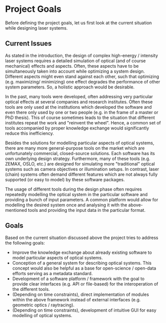 # Project Goals

Before defining the project goals, let us first look at the current situation while designing laser systems.

## Current Issues

As stated in the introduction, the design of complex high-energy / intensity laser systems requires a detailed simulation of optical (and of course mechanical) effects and aspects. Often, these aspects have to be simultaneously taken into account while optimizing a system design. Different aspects might even stand against each other, such that optimizing (e.g. maximizing/ minimizing) one effect degrades the performance of other system parameters. So, a holistic approach would be desirable.

In the past, many tools were developed, often addressing very particular optical effects at several companies and research institutes. Often these tools are only used at the institutions which developed the software and even there only used by one or two people (e.g. in the frame of a master or PhD thesis). This of course sometimes leads to the situation that different institutes repeat the work and "reinvent the wheel". Hence, a common set of tools accompanied by proper knowledge exchange would significantly reduce this inefficiency.

Besides the solutions for modelling particular aspects of optical systems, there are many more general-purpose tools on the market which are unfortunately commercial, closed-source solutions. Each software has its own underlying design strategy. Furthermore, many of these tools (e.g. ZEMAX, OSLO, etc.) are designed for simulating more "traditional" optical systems such as camera objectives or illumination setups. In contrast, laser (chain) systems often demand different features which are not always fully supported (or easy to model) by these software packages.

The usage of different tools during the design phase often requires repeatedly modelling the optical system in the particular software and providing a bunch of input parameters. A common platform would allow for modelling the desired system once and analysing it with the above-mentioned tools and providing the input data in the particular format.

## Goals

Based on the current situation discussed above the project tries to address the following goals:

- Improve the knowledge exchange about already existing software to model particular aspects of optical systems.
- Conception of a general system for describing optical systems. This concept would also be helpful as a base for open-science / open-data efforts serving as a metadata standard.
- Development of a software platform / framework with the goal to provide clear interfaces (e.g. API or file-based) for the interoperation of the different tools.
- (Depending on time constraints), direct implementation of modules within the above framework instead of external interfaces (e.g. geometric optics / raytracing).
- (Depending on time constraints), development of intuitive GUI for easy modelling of optical systems.
